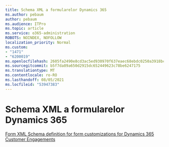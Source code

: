 ```yaml
---
title: Schema XML a formularelor Dynamics 365
ms.author: pebaum
author: pebaum
ms.audience: ITPro
ms.topic: article
ms.service: o365-administration
ROBOTS: NOINDEX, NOFOLLOW
localization_priority: Normal
ms.custom:
- "1471"
- "6200019"
ms.openlocfilehash: 2605fa2490e8cd3ac5ed930970f637eaec68ebdc0250a3918bc40a1a2d467b7a
ms.sourcegitcommit: b5f7da89a650d2915dc652449623c78be6247175
ms.translationtype: MT
ms.contentlocale: ro-RO
ms.lasthandoff: 08/05/2021
ms.locfileid: "53947383"
---
```

# <a name="dynamics-365-form-xml-schema"></a>Schema XML a formularelor Dynamics 365

[Form XML Schema definition for form customizations for Dynamics 365 Customer Engagements](https://docs.microsoft.com/dynamics365/customer-engagement/developer/customize-dev/form-xml-schema)